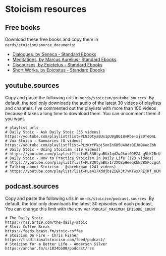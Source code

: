 # Stoicism resources

## Free books

Download these free books and copy them in `nerds/stoicism/source_documents`:

- [Dialogues, by Seneca - Standard Ebooks](https://standardebooks.org/ebooks/seneca/dialogues/aubrey-stewart)
- [Meditations, by Marcus Aurelius- Standard Ebooks](https://standardebooks.org/ebooks/marcus-aurelius/meditations/george-long)
- [Discourses, by Epictetus - Standard Ebooks](https://standardebooks.org/ebooks/epictetus/discourses/george-long)
- [Short Works, by Epictetus - Standard Ebooks](https://standardebooks.org/ebooks/epictetus/short-works/george-long)

## youtube.sources

Copy and paste the following urls in `nerds/stoicism/youtube.sources`. By default, the tool only downloads the audio of the latest 30 videos of playlists and channels. I've commented out the playlists with more than 100 videos because it takes a long time to download them. You can uncomment them if you want.

```
# playlist urls
# Daily Stoic - Ask Daily Stoic (35 videos)
https://youtube.com/playlist?list=PL830tyaBUx1pU9gBG1BvRbe-xjE0TeOmL
# Vox Stoica - Summaries (8 videos)
https://youtube.com/playlist?list=PLzKrfPkpj5onIn6D5U4Udz9EJm94ooZbh
# Daily Stoic - Using Stoicism (119 videos)
# https://youtube.com/playlist?list=PL830tyaBUx1qd2wJkot0QPZA_q5hK2BcU
# Daily Stoic - How to Practice Stoicism In Daily Life (123 videos)
# https://youtube.com/playlist?list=PL830tyaBUx1r2XOZpHeeqKbN3BSPccgcA
# Talking about Stoicism - @sbrebrown (241 videos)
# https://youtube.com/playlist?list=PLe417XddjbsZiGk3t7vKTwsXREjKf_nCM
```

## podcast.sources

Copy and paste the following urls in `nerds/stoicism/podcast.sources`. By default, the tool only downloads the latest 30 episodes of each podcast. You can change this limit with the env var `PODCAST_MAXIMUM_EPISODE_COUNT`

```
# The Daily Stoic
https://rss.art19.com/the-daily-stoic
# Stoic Coffee Break
https://feeds.bcast.fm/stoic-coffee
# Stoicism On Fire - Chris Fisher
https://traditionalstoicism.com/feed/podcast/
# Stoicism for a Better Life - Anderson Silver
https://anchor.fm/s/1034bb00/podcast/rss
```
